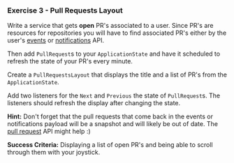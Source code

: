 ### Exercise 3 - Pull Requests Layout

Write a service that gets **open** PR's associated to a user. Since PR's are resources for repositories you will have to find associated PR's either by the user's [events](https://developer.github.com/v3/activity/events/) or [notifications](https://developer.github.com/v3/activity/notifications/) API.

Then add `PullRequest`s to your `ApplicationState` and have it scheduled to refresh the state of your PR's every minute.

Create a `PullRequestsLayout` that displays the title and a list of PR's from the `ApplicationState`.

Add two listeners for the `Next` and `Previous` the state of `PullRequest`s. The listeners should refresh the display after changing the state.

__Hint:__ Don't forget that the pull requests that come back in the events or notifications payload will be a snapshot and will likely be out of date. The [pull request](https://developer.github.com/v3/pulls/) API might help :)

__Success Criteria:__ Displaying a list of open PR's and being able to scroll through them with your joystick.
